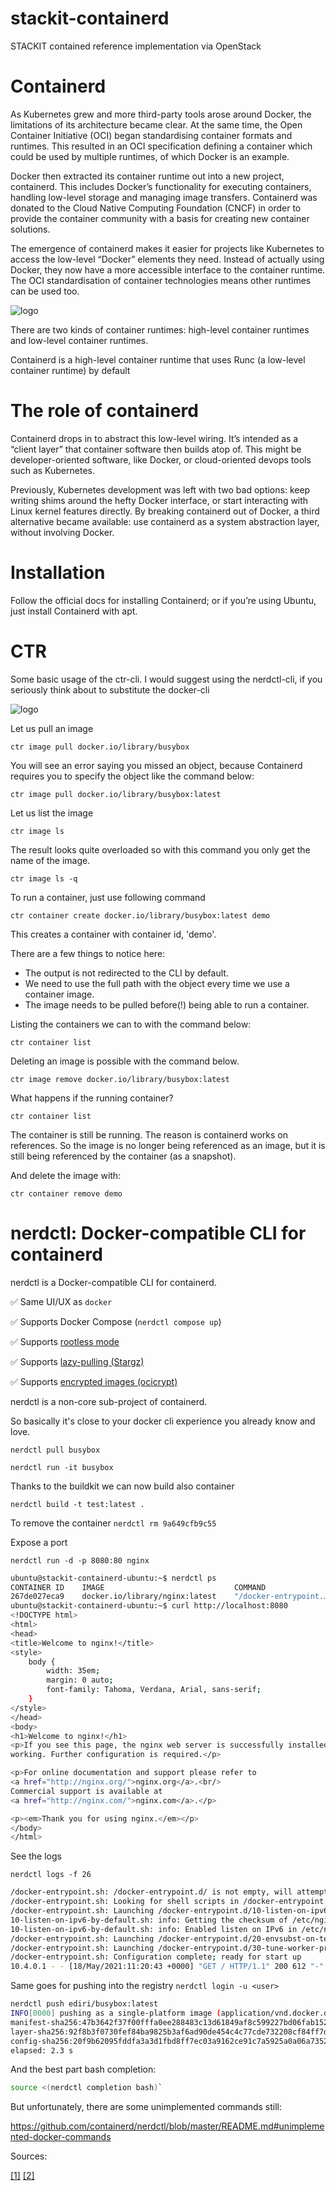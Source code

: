 # stackit-containerd
STACKIT contained reference implementation via OpenStack

# Containerd

As Kubernetes grew and more third-party tools arose around Docker, the limitations of its architecture became clear. At the same time, the Open Container Initiative (OCI) began standardising container formats and runtimes. This resulted in an OCI specification defining a container which could be used by multiple runtimes, of which Docker is an example.

Docker then extracted its container runtime out into a new project, containerd. This includes Docker’s functionality for executing containers, handling low-level storage and managing image transfers. Containerd was donated to the Cloud Native Computing Foundation (CNCF) in order to provide the container community with a basis for creating new container solutions.

The emergence of containerd makes it easier for projects like Kubernetes to access the low-level “Docker” elements they need. Instead of actually using Docker, they now have a more accessible interface to the container runtime. The OCI standardisation of container technologies means other runtimes can be used too.

![logo](img/containerd.png)

There are two kinds of container runtimes: high-level container runtimes and low-level container runtimes. 

Containerd is a high-level container runtime that uses Runc (a low-level container runtime) by default

# The role of containerd

Containerd drops in to abstract this low-level wiring. It’s intended as a “client layer” that container software then builds atop of. This might be developer-oriented software, like Docker, or cloud-oriented devops tools such as Kubernetes.

Previously, Kubernetes development was left with two bad options: keep writing shims around the hefty Docker interface, or start interacting with Linux kernel features directly. By breaking containerd out of Docker, a third alternative became available: use containerd as a system abstraction layer, without involving Docker.

# Installation
Follow the official docs for installing Containerd; or if you’re using Ubuntu, just install Containerd with apt.

# CTR

Some basic usage of the ctr-cli. I would suggest using the nerdctl-cli, if you seriously think about to substitute the docker-cli

![logo](img/ctr.png)

Let us pull an image

`ctr image pull docker.io/library/busybox`

You will see an error saying you missed an object, because Containerd requires you to specify the object like the command below:

`ctr image pull docker.io/library/busybox:latest`

Let us list the image

`ctr image ls`

The result looks quite overloaded so with this command you only get the name of the image.

`ctr image ls -q`

To run a container, just use following command

`ctr container create docker.io/library/busybox:latest demo`

This creates a container with container id, 'demo'.

There are a few things to notice here: 

- The output is not redirected to the CLI by default. 
- We need to use the full path with the object every time we use a container image. 
- The image needs to be pulled before(!) being able to run a container.

Listing the containers we can to with the command below:

`ctr container list`

Deleting an image is possible with the command below.

`ctr image remove docker.io/library/busybox:latest`
 
What happens if the running container?

`ctr container list`

The container is still be running. The reason is containerd works on references. So the image is no longer being referenced as an image, but it is still being referenced by the container (as a snapshot).


And delete the image with:

`ctr container remove demo`

# nerdctl: Docker-compatible CLI for containerd

nerdctl is a Docker-compatible CLI for containerd.

✅ Same UI/UX as `docker`

✅ Supports Docker Compose (`nerdctl compose up`)

✅ Supports [rootless mode](./docs/``ootless.md)

✅ Supports [lazy-pulling (Stargz)](./docs/stargz.md)

✅ Supports [encrypted images (ocicrypt)](./docs/ocicrypt.md)

nerdctl is a non-core sub-project of containerd.

So basically it's close to your docker cli experience you already know and love.

`nerdctl pull busybox`

`nerdctl run -it busybox`

Thanks to the buildkit we can now build also container

`nerdctl build -t test:latest .`

To remove the container
`nerdctl rm 9a649cfb9c55`

Expose a port

`nerdctl run -d -p 8080:80 nginx`

```bash
ubuntu@stackit-containerd-ubuntu:~$ nerdctl ps
CONTAINER ID    IMAGE                             COMMAND                   CREATED          STATUS    PORTS                   NAMES
267de027eca9    docker.io/library/nginx:latest    "/docker-entrypoint.…"    4 seconds ago    Up        0.0.0.0:8080->80/tcp    
ubuntu@stackit-containerd-ubuntu:~$ curl http://localhost:8080
<!DOCTYPE html>
<html>
<head>
<title>Welcome to nginx!</title>
<style>
    body {
        width: 35em;
        margin: 0 auto;
        font-family: Tahoma, Verdana, Arial, sans-serif;
    }
</style>
</head>
<body>
<h1>Welcome to nginx!</h1>
<p>If you see this page, the nginx web server is successfully installed and
working. Further configuration is required.</p>

<p>For online documentation and support please refer to
<a href="http://nginx.org/">nginx.org</a>.<br/>
Commercial support is available at
<a href="http://nginx.com/">nginx.com</a>.</p>

<p><em>Thank you for using nginx.</em></p>
</body>
</html>
```

See the logs

`nerdctl logs -f 26`

```bash
/docker-entrypoint.sh: /docker-entrypoint.d/ is not empty, will attempt to perform configuration
/docker-entrypoint.sh: Looking for shell scripts in /docker-entrypoint.d/
/docker-entrypoint.sh: Launching /docker-entrypoint.d/10-listen-on-ipv6-by-default.sh
10-listen-on-ipv6-by-default.sh: info: Getting the checksum of /etc/nginx/conf.d/default.conf
10-listen-on-ipv6-by-default.sh: info: Enabled listen on IPv6 in /etc/nginx/conf.d/default.conf
/docker-entrypoint.sh: Launching /docker-entrypoint.d/20-envsubst-on-templates.sh
/docker-entrypoint.sh: Launching /docker-entrypoint.d/30-tune-worker-processes.sh
/docker-entrypoint.sh: Configuration complete; ready for start up
10.4.0.1 - - [18/May/2021:11:20:43 +0000] "GET / HTTP/1.1" 200 612 "-" "curl/7.68.0" "-"
```

Same goes for pushing into the registry
`nerdctl login -u <user>`

```bash
nerdctl push ediri/busybox:latest 
INFO[0000] pushing as a single-platform image (application/vnd.docker.distribution.manifest.v2+json, sha256:x) 
manifest-sha256:47b3642f37f00fffa0ee288483c13d61849af8c599227bd06fab1527b810aa3d: waiting        |--------------------------------------| 
layer-sha256:92f8b3f0730fef84ba9825b3af6ad90de454c4c77cde732208cf84ff7dd41208:    waiting        |--------------------------------------| 
config-sha256:20f9b62095fddfa3a3d1fbd8ff7ec03a9162ce91c7a5925a0a06a7352873174d:   waiting        |--------------------------------------| 
elapsed: 2.3 s                                                                    total:   0.0 B (0.0 B/s)        
```

And the best part bash completion:

```bash
source <(nerdctl completion bash)`
```

But unfortunately, there are some unimplemented commands still:

https://github.com/containerd/nerdctl/blob/master/README.md#unimplemented-docker-commands


Sources:

[[1]](https://www.cloudsavvyit.com/10075/what-is-containerd-and-how-does-it-relate-to-docker-and-kubernetes/)
[[2]](https://github.com/containerd/nerdctl/blob/master/README.md#command-reference)
